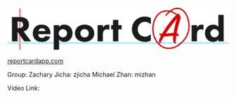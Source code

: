 ![ReportCard Logo](https://raw.githubusercontent.com/zachjicha/ReportCard/master/static/logo_trimmed.png?token=ACIVBKWWJU3ZTMJSKH2YBSTAZAHPC)

[reportcardapp.com](https://reportcardapp.com)

Group:
Zachary Jicha: zjicha
Michael Zhan: mizhan

Video Link: []()
